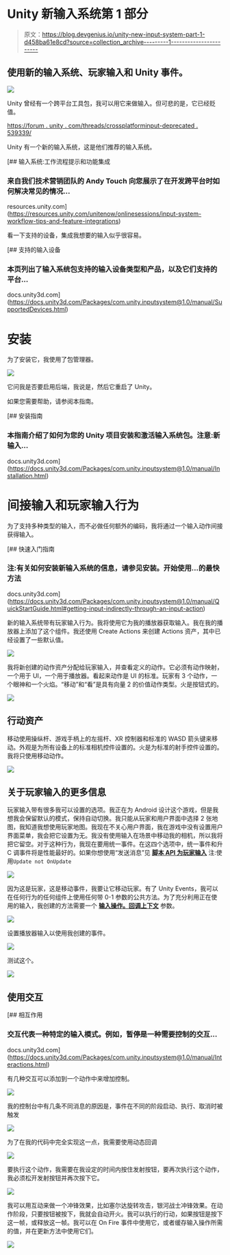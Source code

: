 # Unity 新输入系统第 1 部分

> 原文：<https://blog.devgenius.io/unity-new-input-system-part-1-d458ba61e8cd?source=collection_archive---------1----------------------->

## 使用新的输入系统、玩家输入和 Unity 事件。

![](img/9be7dd389b449c54f3485435618ccd85.png)

Unity 曾经有一个跨平台工具包，我可以用它来做输入。但可悲的是，它已经贬值。

[https://forum . unity . com/threads/crossplatforminput-deprecated . 539339/](https://forum.unity.com/threads/crossplatforminput-deprecated.539339/)

Unity 有一个新的输入系统，这是他们推荐的输入系统。

[](https://resources.unity.com/unitenow/onlinesessions/input-system-workflow-tips-and-feature-integrations) [## 输入系统:工作流程提示和功能集成

### 来自我们技术营销团队的 Andy Touch 向您展示了在开发跨平台时如何解决常见的情况…

resources.unity.com](https://resources.unity.com/unitenow/onlinesessions/input-system-workflow-tips-and-feature-integrations) 

看一下支持的设备，集成我想要的输入似乎很容易。

 [## 支持的输入设备

### 本页列出了输入系统包支持的输入设备类型和产品，以及它们支持的平台…

docs.unity3d.com](https://docs.unity3d.com/Packages/com.unity.inputsystem@1.0/manual/SupportedDevices.html) 

# 安装

为了安装它，我使用了包管理器。

![](img/17973078175aa79a6fa02f2d9c757478.png)

它问我是否要启用后端，我说是，然后它重启了 Unity。

如果您需要帮助，请参阅本指南。

[](https://docs.unity3d.com/Packages/com.unity.inputsystem@1.0/manual/Installation.html) [## 安装指南

### 本指南介绍了如何为您的 Unity 项目安装和激活输入系统包。注意:新输入…

docs.unity3d.com](https://docs.unity3d.com/Packages/com.unity.inputsystem@1.0/manual/Installation.html) 

# 间接输入和玩家输入行为

为了支持多种类型的输入，而不必做任何额外的编码，我将通过一个输入动作间接获得输入。

[](https://docs.unity3d.com/Packages/com.unity.inputsystem@1.0/manual/QuickStartGuide.html#getting-input-indirectly-through-an-input-action) [## 快速入门指南

### 注:有关如何安装新输入系统的信息，请参见安装。开始使用…的最快方法

docs.unity3d.com](https://docs.unity3d.com/Packages/com.unity.inputsystem@1.0/manual/QuickStartGuide.html#getting-input-indirectly-through-an-input-action) 

新的输入系统带有玩家输入行为。我将使用它为我的播放器获取输入。我在我的播放器上添加了这个组件。我还使用 Create Actions 来创建 Actions 资产，其中已经设置了一些默认值。

![](img/0f3e5fddef0ad6673ed846a48c02a8d2.png)

我将新创建的动作资产分配给玩家输入，并查看定义的动作。它必须有动作映射，一个用于 UI，一个用于播放器。看起来动作是 UI 的标准。玩家有 3 个动作，一个眼神和一个火焰。“移动”和“看”是具有向量 2 的价值动作类型。火是按钮式的。

![](img/717fd47b61ddfc63615fd62f2cbf797e.png)

## 行动资产

移动使用操纵杆、游戏手柄上的左摇杆、XR 控制器和标准的 WASD 箭头键来移动。外观是为所有设备上的标准相机控件设置的。火是为标准的射手控件设置的。我将只使用移动动作。

![](img/351b0b4a946f4266abbe3fe19a528eb8.png)

## 关于玩家输入的更多信息

玩家输入带有很多我可以设置的选项。我正在为 Android 设计这个游戏，但是我想我会保留默认的模式，保持自动切换。我只能从玩家和用户界面中选择 2 张地图，我知道我想使用玩家地图。我现在不关心用户界面，我在游戏中没有设置用户界面菜单，我会把它设置为无。我没有使用输入在场景中移动我的相机，所以我将把它留空。对于这种行为，我现在要用统一事件。在这四个选项中，统一事件和升 C 调事件将是性能最好的。如果你想使用“发送消息”见 [**脚本 API 为玩家输入**](https://docs.unity3d.com/Packages/com.unity.inputsystem@1.0/api/UnityEngine.InputSystem.PlayerInput.html) 注:使用`Update not OnUpdate`

![](img/1beec51929c8bf850392307d5d550a80.png)

因为这是玩家，这是移动事件，我要让它移动玩家。有了 Unity Events，我可以在任何行为的任何组件上使用任何带 0-1 参数的公共方法。为了充分利用正在使用的输入，我创建的方法需要一个 [**输入操作。回调上下文**](https://docs.unity3d.com/Packages/com.unity.inputsystem@1.0/api/UnityEngine.InputSystem.InputAction.CallbackContext.html) 参数。

![](img/f5328294dc1b6735303dd490c4647d8d.png)

设置播放器输入以使用我创建的事件。

![](img/19da04116e69d91b35d256b6f8201b52.png)

测试这个。

![](img/960475cd39643e2f0a69e9efa21cf992.png)

## 使用交互

 [## 相互作用

### 交互代表一种特定的输入模式。例如，暂停是一种需要控制的交互…

docs.unity3d.com](https://docs.unity3d.com/Packages/com.unity.inputsystem@1.0/manual/Interactions.html) 

有几种交互可以添加到一个动作中来增加控制。

![](img/c84042486941273cdc3159744b8c58f4.png)

我的控制台中有几条不同消息的原因是，事件在不同的阶段启动、执行、取消时被触发

![](img/a15808cc5ba995362d944bb74a624ef6.png)

为了在我的代码中完全实现这一点，我需要使用动态回调

![](img/728aa031e76d44be1b31970a0d331651.png)

要执行这个动作，我需要在我设定的时间内按住发射按钮，要再次执行这个动作，我必须松开发射按钮并再次按下它。

![](img/770d5bd54b50ab4aed85d8c8766c5df6.png)

我可以用互动来做一个冲锋效果，比如塞尔达旋转攻击，银河战士冲锋效果。在动作阶段，只要按钮被按下，我就会自动开火。我可以执行的行动，如果按钮是按下这一帧，或释放这一帧。我可以在 On Fire 事件中使用它，或者缓存输入操作所需的值，并在更新方法中使用它们。

![](img/24b217c7e823e2c71728ee27b2aac2e8.png)